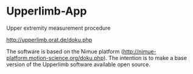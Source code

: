 # Upperlimb-App
Upper extremity measurement procedure

http://upperlimb.orat.de/doku.php

The software is based on the Nimue platform (http://nimue-platform.motion-science.org/doku.php). The intention is to make a base version of the Upperlimb software available open source. 
